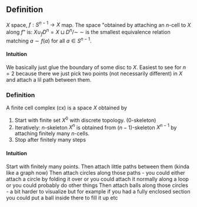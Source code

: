 ## Definition
$X$ space, $f:S^{n-1}\to X$ map. The space "obtained by attaching an $n$-cell to $X$ along $f$" is: $X\cup_f D^n = X \sqcup D^n/\sim$
$\sim$ is the smallest equivalence relation matching $a\sim f(a)$ for all $a\in S^{n-1}$.
#### Intuition
We basically just glue the boundary of some disc to $X$. Easiest to see for $n=2$ because there we just pick two points (not necessarily different) in $X$ and attach a lil path between them. 

### Definition
A finite cell complex (cx) is a space $X$ obtained by
1. Start with finite set $X^0$ with discrete topology. (0-skeleton)
2. Iteratively: $n$-skeleton $X^n$ is obtained from $(n-1)$-skeleton $X^{n-1}$ by attaching finitely many $n$-cells.
3. Stop after finitely many steps
#### Intuition
Start with finitely many points.
Then attach little paths between them (kinda like a graph now)
Then attach circles along those paths - you could either attach a circle by folding it over or you could attach it normally along a loop or you could probably do other things
Then attach balls along those circles - a bit harder to visualize but for example if you had a fully enclosed section you could put a ball inside there to fill it up
etc 